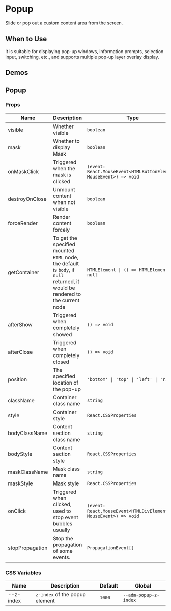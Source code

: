 # Popup

Slide or pop out a custom content area from the screen.

## When to Use

It is suitable for displaying pop-up windows, information prompts, selection input, switching, etc., and supports multiple pop-up layer overlay display.

## Demos

<code src="./demos/demo1.tsx"></code>

<code src="./demos/demo2.tsx"></code>

## Popup

### Props

| Name            | Description                                                                                                                   | Type                                                               | Default         |
| --------------- | ----------------------------------------------------------------------------------------------------------------------------- | ------------------------------------------------------------------ | --------------- |
| visible         | Whether visible                                                                                                               | `boolean`                                                          | `false`         |
| mask            | Whether to display Mask                                                                                                       | `boolean`                                                          | `true`          |
| onMaskClick     | Triggered when the mask is clicked                                                                                            | `(event: React.MouseEvent<HTMLButtonElement, MouseEvent>) => void` | -               |
| destroyOnClose  | Unmount content when not visible                                                                                              | `boolean`                                                          | `false`         |
| forceRender     | Render content forcely                                                                                                        | `boolean`                                                          | `false`         |
| getContainer    | To get the specified mounted `HTML` node, the default is `body`, if `null` returned, it would be rendered to the current node | `HTMLElement \| () => HTMLElement \| null`                         | `document.body` |
| afterShow       | Triggered when completely showed                                                                                              | `() => void`                                                       | -               |
| afterClose      | Triggered when completely closed                                                                                              | `() => void`                                                       | -               |
| position        | The specified location of the pop-up                                                                                          | `'bottom' \| 'top' \| 'left' \| 'right'`                           | `'bottom'`      |
| className       | Container class name                                                                                                          | `string`                                                           | -               |
| style           | Container style                                                                                                               | `React.CSSProperties`                                              | -               |
| bodyClassName   | Content section class name                                                                                                    | `string`                                                           | -               |
| bodyStyle       | Content section style                                                                                                         | `React.CSSProperties`                                              | -               |
| maskClassName   | Mask class name                                                                                                               | `string`                                                           | -               |
| maskStyle       | Mask style                                                                                                                    | `React.CSSProperties`                                              | -               |
| onClick         | Triggered when clicked, used to stop event bubbles usually                                                                    | `(event: React.MouseEvent<HTMLDivElement, MouseEvent>) => void`    | -               |
| stopPropagation | Stop the propagation of some events.                                                                                          | `PropagationEvent[]`                                               | `['click']`     |

### CSS Variables

| Name      | Description                    | Default | Global                |
| --------- | ------------------------------ | ------- | --------------------- |
| --z-index | `z-index` of the popup element | `1000`  | `--adm-popup-z-index` |
